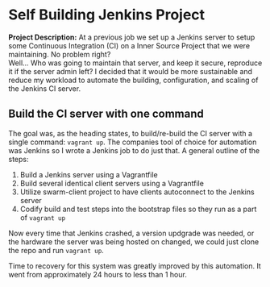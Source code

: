 # Self Building Jenkins Project

**Project Description:** At a previous job we set up a Jenkins server to setup some Continuous Integration (CI) on a Inner Source Project that we were maintaining. No problem right?
<br>
Well... Who was going to maintain that server, and keep it secure, reproduce it if the server admin left? I decided that it would be more sustainable and reduce my workload to automate the building, configuration, and scaling of the Jenkins CI server.
<br>

## Build the CI server with one command

The goal was, as the heading states, to build/re-build the CI server with a single command: `vagrant up`. The companies tool of choice for automation was Jenkins so I wrote a Jenkins job to do just that. A general outline of the steps:
1. Build a Jenkins server using a Vagrantfile
1. Build several identical client servers using a Vagrantfile
1. Utilize swarm-client project to have clients autoconnect to the Jenkins server
1. Codify build and test steps into the bootstrap files so they run as a part of `vagrant up`

Now every time that Jenkins crashed, a version updgrade was needed, or the hardware the server was being hosted on changed, we could just clone the repo and run `vagrant up`.
<br>

Time to recovery for this system was greatly improved by this automation. It went from approximately 24 hours to less than 1 hour.

